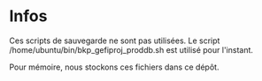 # Infos

Ces scripts de sauvegarde ne sont pas utilisées.
Le script /home/ubuntu/bin/bkp_gefiproj_proddb.sh est utilisé pour l'instant.

Pour mémoire, nous stockons ces fichiers dans ce dépôt.
